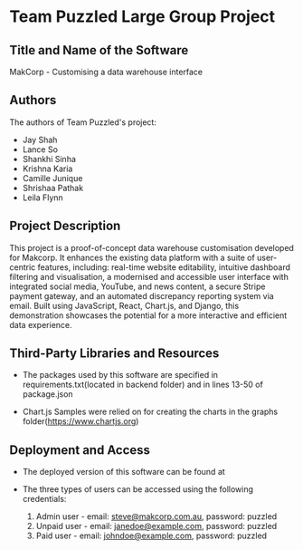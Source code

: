 # Team Puzzled Large Group Project 

## Title and Name of the Software
MakCorp - Customising a data warehouse interface

## Authors 
The authors of Team Puzzled's project: 
- Jay Shah
- Lance So
- Shankhi Sinha
- Krishna Karia
- Camille Junique
- Shrishaa Pathak
- Leila Flynn

## Project Description
This project is a proof-of-concept data warehouse customisation developed for Makcorp. It enhances the existing data platform with a suite of user-centric features, including: real-time website editability, intuitive dashboard filtering and visualisation, a modernised and accessible user interface with integrated social media, YouTube, and news content, a secure Stripe payment gateway, and an automated discrepancy reporting system via email. Built using JavaScript, React, Chart.js, and Django, this demonstration showcases the potential for a more interactive and efficient data experience.

## Third-Party Libraries and Resources
- The packages used by this software are specified in requirements.txt(located in backend folder) and in lines 13-50 of package.json 

- Chart.js Samples were relied on for creating the charts in the graphs folder(https://www.chartjs.org)

## Deployment and Access
- The deployed version of this software can be found at 

- The three types of users can be accessed using the following credentials: 
    1. Admin user - email: steve@makcorp.com.au, password: puzzled
    2. Unpaid user - email: janedoe@example.com, password: puzzled
    3. Paid user - email: johndoe@example.com, password: puzzled 










